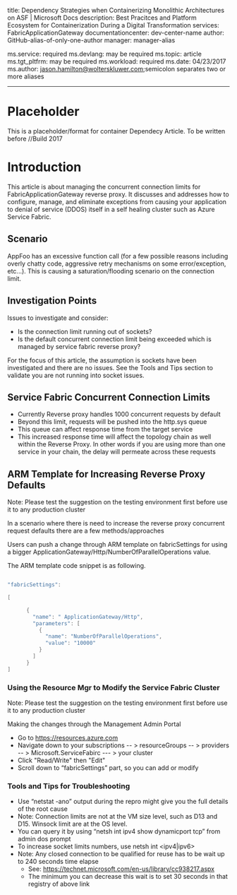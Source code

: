 title: Dependency Strategies when Containerizing Monolithic Architectures on ASF
 | Microsoft Docs
description: Best Pracitces and Platform Ecosystem for Containerization During a Digital Transformation
services: FabricApplicationGateway
documentationcenter: dev-center-name
author: GitHub-alias-of-only-one-author
manager: manager-alias



ms.service: required
ms.devlang: may be required
ms.topic: article
ms.tgt_pltfrm: may be required
ms.workload: required
ms.date: 04/23/2017
ms.author: jason.hamilton@wolterskluwer.com;semicolon separates two or more aliases

---


# Placeholder

This is a placeholder/format for container Dependecy Article.  To be written before //Build 2017


# Introduction

This article is about managing the concurrent connection limits for FabricApplicationGateway reverse proxy. It discusses and addresses how to configure, manage, and eliminate exceptions from causing your application to denial of service (DDOS) itself in a self healing cluster such as Azure Service Fabric.

## Scenario

AppFoo has an excessive function call (for a few possible reasons including overly chatty code, aggressive retry mechanisms on some error/exception, etc...).  This is causing a saturation/flooding scenario on the connection limit.

## Investigation Points

Issues to investigate and consider:

- Is the connection limit running out of sockets? 
- Is the default concurrent connection limit being exceeded which is managed by service fabric reverse proxy?

For the focus of this article, the assumption is sockets have been investigated and there are no issues.  See the Tools and Tips section to validate you are not running into socket issues.

## Service Fabric Concurrent Connection Limits

- Currently Reverse proxy handles 1000 concurrent requests by default
- Beyond this limit, requests will be pushed into the http.sys queue
- This queue can affect response time from the target service
- This increased response time will affect the topology chain as well within the Reverse Proxy.  In other words if you are using more than one service in your chain, the delay will permeate across these requests

## ARM Template for Increasing Reverse Proxy Defaults

Note: Please test the suggestion on the testing environment first before use it to any production cluster

In a scenario where there is need to increase the reverse proxy concurrent request defaults there are a few methods/approaches

Users can push a change through ARM template on fabricSettings for using a bigger ApplicationGateway/Http/NumberOfParallelOperations value.

The ARM template code snippet is as following.

```c#

"fabricSettings": 

[

      {
        "name": " ApplicationGateway/Http",
        "parameters": [
          {
            "name": "NumberOfParallelOperations",
            "value": "10000"
          }
        ]
      }
]

```

### Using the Resource Mgr to Modify the Service Fabric Cluster

Note: Please test the suggestion on the testing environment first before use it to any production cluster

Making the changes through the Management Admin Portal

- Go to https://resources.azure.com 
- Navigate down to your subscriptions -- >  resourceGroups -- > providers -- > Microsoft.ServiceFabirc --- > your cluster
- Click "Read/Write" then "Edit"
- Scroll down to “fabricSettings” part, so you can add or modify


### Tools and Tips for Troubleshooting

- Use “netstat -ano” output during the repro might give you the full details of the root cause
- Note: Connection limits are not at the VM size level, such as D13 and D15. Winsock limit are at the OS level.
- You can query it by using “netsh int ipv4 show dynamicport tcp” from admin dos prompt
- To increase socket limits numbers, use netsh int <ipv4|ipv6> 
- Note: Any closed connection to be qualified for reuse has to be wait up to 240 seconds time elapse
  - See: https://technet.microsoft.com/en-us/library/cc938217.aspx
  - The minimum you can decrease this wait is to set 30 seconds in that registry of above link